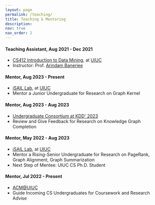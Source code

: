 ```yaml
---
layout: page
permalink: /teaching/
title: Teaching & Mentoring
description:
nav: true
nav_order: 2
---
```


#### **Teaching Assistant**, Aug 2021 - Dec 2021
* [CS412 Introduction to Data Mining](https://arindam.cs.illinois.edu/courses/f21cs412/), at [UIUC](https://cs.illinois.edu/)
* Instructor: Prof. [Arindam Banerjee](https://arindam.cs.illinois.edu/)

#### **Mentor**, Aug 2023 - Present
* [iSAIL Lab](https://isail-laboratory.github.io/), at [UIUC](https://cs.illinois.edu/)
* Mentor a Junior Undergraduate for Research on Graph Kernel

#### **Mentor**, Aug 2023 - Aug 2023
* [Undergraduate Consortium at KDD' 2023](https://kdd.org/kdd2023/call-for-undergraduate-consortium/)
* Review and Give Feedback for Research on Knowledge Graph Completion

#### **Mentor**, May 2022 - Aug 2023
* [iSAIL Lab](https://isail-laboratory.github.io/), at [UIUC](https://cs.illinois.edu/)
* Mentor a Rising-Senior Undergraduate for Research on PageRank, Graph Alignment, Graph Summarization
* Next Step of Mentee: UIUC CS Ph.D. Student

#### **Mentor**, Jul 2022 - Present
* [ACM@UIUC](https://acm.illinois.edu/)
* Guide Incoming CS Undergraduates for Coursework and Research Advise
